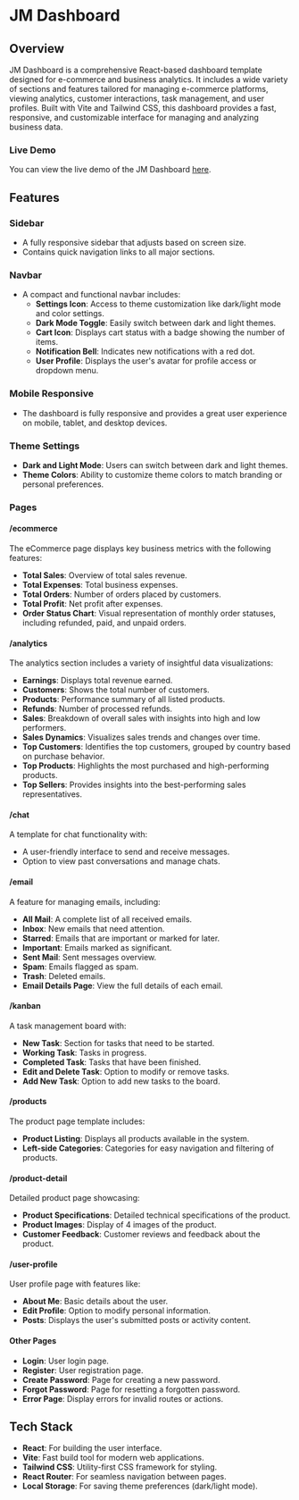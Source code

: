 # JM Dashboard

## Overview
JM Dashboard is a comprehensive React-based dashboard template designed for e-commerce and business analytics. It includes a wide variety of sections and features tailored for managing e-commerce platforms, viewing analytics, customer interactions, task management, and user profiles. Built with Vite and Tailwind CSS, this dashboard provides a fast, responsive, and customizable interface for managing and analyzing business data.

### Live Demo
You can view the live demo of the JM Dashboard [here](https://md-julhas.github.io/jm-dashboard/#/ecommerce).


## Features

### Sidebar
- A fully responsive sidebar that adjusts based on screen size.
- Contains quick navigation links to all major sections.

### Navbar
- A compact and functional navbar includes:
  - **Settings Icon**: Access to theme customization like dark/light mode and color settings.
  - **Dark Mode Toggle**: Easily switch between dark and light themes.
  - **Cart Icon**: Displays cart status with a badge showing the number of items.
  - **Notification Bell**: Indicates new notifications with a red dot.
  - **User Profile**: Displays the user's avatar for profile access or dropdown menu.

### Mobile Responsive
- The dashboard is fully responsive and provides a great user experience on mobile, tablet, and desktop devices.

### Theme Settings
- **Dark and Light Mode**: Users can switch between dark and light themes.
- **Theme Colors**: Ability to customize theme colors to match branding or personal preferences.



### Pages

#### **/ecommerce**
The eCommerce page displays key business metrics with the following features:
- **Total Sales**: Overview of total sales revenue.
- **Total Expenses**: Total business expenses.
- **Total Orders**: Number of orders placed by customers.
- **Total Profit**: Net profit after expenses.
- **Order Status Chart**: Visual representation of monthly order statuses, including refunded, paid, and unpaid orders.

#### **/analytics**
The analytics section includes a variety of insightful data visualizations:
- **Earnings**: Displays total revenue earned.
- **Customers**: Shows the total number of customers.
- **Products**: Performance summary of all listed products.
- **Refunds**: Number of processed refunds.
- **Sales**: Breakdown of overall sales with insights into high and low performers.
- **Sales Dynamics**: Visualizes sales trends and changes over time.
- **Top Customers**: Identifies the top customers, grouped by country based on purchase behavior.
- **Top Products**: Highlights the most purchased and high-performing products.
- **Top Sellers**: Provides insights into the best-performing sales representatives.


#### **/chat**
A template for chat functionality with:
- A user-friendly interface to send and receive messages.
- Option to view past conversations and manage chats.

#### **/email**
A feature for managing emails, including:
- **All Mail**: A complete list of all received emails.
- **Inbox**: New emails that need attention.
- **Starred**: Emails that are important or marked for later.
- **Important**: Emails marked as significant.
- **Sent Mail**: Sent messages overview.
- **Spam**: Emails flagged as spam.
- **Trash**: Deleted emails.
- **Email Details Page**: View the full details of each email.

#### **/kanban**
A task management board with:
- **New Task**: Section for tasks that need to be started.
- **Working Task**: Tasks in progress.
- **Completed Task**: Tasks that have been finished.
- **Edit and Delete Task**: Option to modify or remove tasks.
- **Add New Task**: Option to add new tasks to the board.

#### **/products**
The product page template includes:
- **Product Listing**: Displays all products available in the system.
- **Left-side Categories**: Categories for easy navigation and filtering of products.

#### **/product-detail**
Detailed product page showcasing:
- **Product Specifications**: Detailed technical specifications of the product.
- **Product Images**: Display of 4 images of the product.
- **Customer Feedback**: Customer reviews and feedback about the product.

#### **/user-profile**
User profile page with features like:
- **About Me**: Basic details about the user.
- **Edit Profile**: Option to modify personal information.
- **Posts**: Displays the user's submitted posts or activity content.

#### **Other Pages**
- **Login**: User login page.
- **Register**: User registration page.
- **Create Password**: Page for creating a new password.
- **Forgot Password**: Page for resetting a forgotten password.
- **Error Page**: Display errors for invalid routes or actions.


## Tech Stack
- **React**: For building the user interface.
- **Vite**: Fast build tool for modern web applications.
- **Tailwind CSS**: Utility-first CSS framework for styling.
- **React Router**: For seamless navigation between pages.
- **Local Storage**: For saving theme preferences (dark/light mode).

